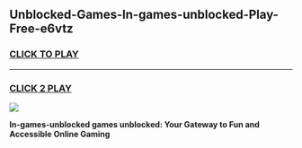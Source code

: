 
## Unblocked-Games-ln-games-unblocked-Play-Free-e6vtz
<h3>
<a href="https://premium76.site?title=ln-games-unblocked&ref=18A1">CLICK TO PLAY</a></h3>
<hr>

<h3>
<a href="https://premium76.site?title=ln-games-unblocked&ref=18A1">CLICK 2 PLAY</a>
  
</h3>

<a href="https://premium76.site?title=ln-games-unblocked&ref=18A1"><img src="https://clearcache.store/games.png"></a>


**ln-games-unblocked games unblocked: Your Gateway to Fun and Accessible Online Gaming**
